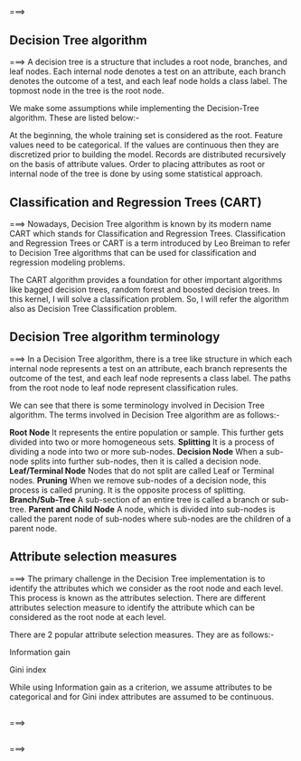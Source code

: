 ## 
===> 


## Decision Tree algorithm
===> A decision tree is a structure that includes a root node, branches, and leaf nodes. Each internal node denotes a test on an attribute, each branch denotes the outcome of a test, and each leaf node holds a class label. The topmost node in the tree is the root node.

We make some assumptions while implementing the Decision-Tree algorithm. These are listed below:-

At the beginning, the whole training set is considered as the root.
Feature values need to be categorical. If the values are continuous then they are discretized prior to building the model.
Records are distributed recursively on the basis of attribute values.
Order to placing attributes as root or internal node of the tree is done by using some statistical approach.


## Classification and Regression Trees (CART)
===> Nowadays, Decision Tree algorithm is known by its modern name CART which stands for Classification and Regression Trees. Classification and Regression Trees or CART is a term introduced by Leo Breiman to refer to Decision Tree algorithms that can be used for classification and regression modeling problems.

The CART algorithm provides a foundation for other important algorithms like bagged decision trees, random forest and boosted decision trees. In this kernel, I will solve a classification problem. So, I will refer the algorithm also as Decision Tree Classification problem.


## Decision Tree algorithm terminology
===> In a Decision Tree algorithm, there is a tree like structure in which each internal node represents a test on an attribute, each branch represents the outcome of the test, and each leaf node represents a class label. The paths from the root node to leaf node represent classification rules.

We can see that there is some terminology involved in Decision Tree algorithm. The terms involved in Decision Tree algorithm are as follows:-

**Root Node**
It represents the entire population or sample. This further gets divided into two or more homogeneous sets.
**Splitting**
It is a process of dividing a node into two or more sub-nodes.
**Decision Node**
When a sub-node splits into further sub-nodes, then it is called a decision node.
**Leaf/Terminal Node**
Nodes that do not split are called Leaf or Terminal nodes.
**Pruning**
When we remove sub-nodes of a decision node, this process is called pruning. It is the opposite process of splitting.
**Branch/Sub-Tree**
A sub-section of an entire tree is called a branch or sub-tree.
**Parent and Child Node**
A node, which is divided into sub-nodes is called the parent node of sub-nodes where sub-nodes are the children of a parent node.


## Attribute selection measures
===> The primary challenge in the Decision Tree implementation is to identify the attributes which we consider as the root node and each level. This process is known as the attributes selection. There are different attributes selection measure to identify the attribute which can be considered as the root node at each level.

There are 2 popular attribute selection measures. They are as follows:-

Information gain

Gini index

While using Information gain as a criterion, we assume attributes to be categorical and for Gini index attributes are assumed to be continuous.


## 
===> 


## 
===> 

